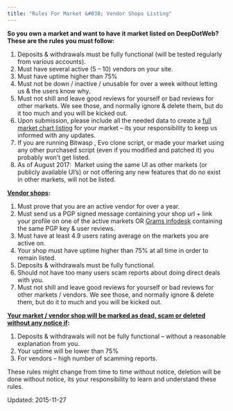 ```yaml
---
title: "Rules For Market &#038; Vendor Shops Listing"
---
```





<p><strong>So you own a market and want to have it market listed on DeepDotWeb? These are the rules you must follow:</strong></p>
<ol>
<li>Deposits &amp; withdrawals must be fully functional (will be tested regularly from various accounts).</li>
<li>Must have several active (5 &#8211; 10) vendors on your site.</li>
<li>Must have uptime higher than 75%</li>
<li>Must not be down / inactive / unusable for over a week without letting us &amp; the users know why.</li>
<li>Must not shill and leave good reviews for yourself or bad reviews for other markets. We see those, and normally ignore &amp; delete them, but do it too much and you will be kicked out.</li>
<li>Upon submission, please include all the needed data to create a <a href="https://g-i-r.github.io/deepdotweb/dark-net-market-comparison-chart/">full market chart listing</a> for your market &#8211; its your responsibility to keep us informed with any updates.</li>
<li>If you are running Bitwasp , Evo clone script, or made your market using any other purchased script (even if you modified and patched it) you probably won&#8217;t get listed.</li>
<li>As of August 2017:  Market using the same UI as other markets (or publicly available UI&#8217;s) or not offering any new features that do no exist in other markets, will not be listed.</li>
</ol>
<p><strong><span style="text-decoration: underline;">Vendor shops</span>:</strong></p>
<ol>
<li>Must prove that you are an active vendor for over a year.</li>
<li>Must send us a PGP signed message containing your shop url + link your profile on one of the active markets OR <a href="https://g-i-r.github.io/deepdotweb/2014/05/31/introducing-grams-infodesk-features-part-1/">Grams infodesk</a> containing the same PGP key &amp; user reviews.</li>
<li>Must have at least 4.9 users rating average on the markets you are active on.</li>
<li>Your shop must have uptime higher than 75% at all time in order to remain listed.</li>
<li>Deposits &amp; withdrawals must be fully functional.</li>
<li>Should not have too many users scam reports about doing direct deals with you.</li>
<li>Must not shill and leave good reviews for yourself or bad reviews for other markets / vendors. We see those, and normally ignore &amp; delete them, but do it to much and you will be kicked out.</li>
</ol>
<p><strong><span style="text-decoration: underline;">Your market / vendor shop will be marked as dead, scam or deleted without any notice if</span>:</strong></p>
<ol>
<li>Deposits &amp; withdrawals will not be fully functional &#8211; without a reasonable explanation from you.</li>
<li>Your uptime will be lower than 75%</li>
<li>For vendors &#8211; high number of scamming reports.</li>
</ol>
<p>These rules might change from time to time without notice, deletion will be done without notice, its your responsibility to learn and understand these rules.</p>



Updated: 2015-11-27

